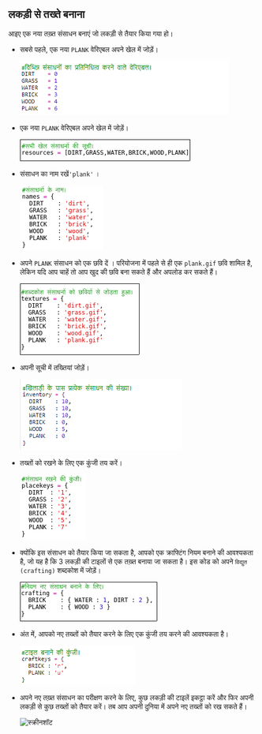 ## लकड़ी से तख्ते बनाना

आइए एक नया तख़्त संसाधन बनाएं जो लकड़ी से तैयार किया गया हो।

+ सबसे पहले, एक नया `PLANK` वेरिएबल अपने खेल में जोड़ें।
    
    ![स्क्रीनशॉट](images/craft-plank-const.png)

+ एक नया ` PLANK ` वेरिएबल अपने खेल में जोड़ें।
    
    ![स्क्रीनशॉट](images/craft-plank-resources.png)

+ संसाधन का नाम रखें`'plank'` ।
    
    ![स्क्रीनशॉट](images/craft-plank-names.png)

+ अपने `PLANK` संसाधन को एक छवि दें । परियोजना में पहले से ही एक `plank.gif` छवि शामिल है, लेकिन यदि आप चाहें तो आप खुद की छवि बना सकते हैं और अपलोड कर सकते हैं।
    
    ![स्क्रीनशॉट](images/craft-plank-textures.png)

+ अपनी सूची में तख्तियां जोड़ें।
    
    ![स्क्रीनशॉट](images/craft-plank-inventory.png)

+ तख्तों को रखने के लिए एक कुंजी तय करें।
    
    ![स्क्रीनशॉट](images/craft-plank-placekeys.png)

+ क्योंकि इस संसाधन को तैयार किया जा सकता है, आपको एक क्राफ्टिंग नियम बनाने की आवश्यकता है, जो यह है कि 3 लकड़ी की टाइलों से एक तख़्त बनाया जा सकता है। इस कोड को अपने `विद्युत (crafting)` शब्दकोश में जोड़ें।
    
    ![स्क्रीनशॉट](images/craft-plank-crafting.png)

+ अंत में, आपको नए तख्तों को तैयार करने के लिए एक कुंजी तय करने की आवश्यकता है।
    
    ![स्क्रीनशॉट](images/craft-plank-craftkeys.png)

+ अपने नए तख़्त संसाधन का परीक्षण करने के लिए, कुछ लकड़ी की टाइलें इकट्ठा करें और फिर अपनी लकड़ी से कुछ तख्तों को तैयार करें। तब आप अपनी दुनिया में अपने नए तख्तों को रख सकते हैं।
    
    ![स्क्रीनशॉट](images/craft-plank-test.png)